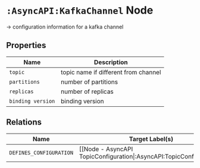 # `:AsyncAPI:KafkaChannel` Node

-> configuration information for a kafka channel

## Properties

| Name              | Description                          |
|-------------------|--------------------------------------|
| `topic`           | topic name if different from channel |
| `partitions`      | number of partitions                 |
| `replicas`        | number of replicas                   |
| `binding version` | binding version                      |

## Relations

| Name                    | Target Label(s)                                                      | Cardinality | Description         |
|-------------------------|----------------------------------------------------------------------|-------------|---------------------|
| `DEFINES_CONFIGURATION` | [[Node - AsyncAPI TopicConfiguration\|:AsyncAPI:TopicConfiguration]] | 0..1        | `not yet supported` |


